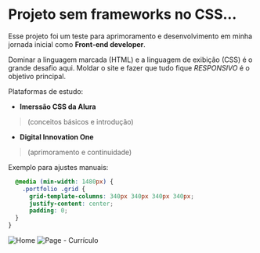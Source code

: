 # Projeto sem frameworks no CSS...
Esse projeto foi um teste para aprimoramento e desenvolvimento em minha jornada inicial como **Front-end developer**.

Dominar a linguagem marcada (HTML) e a linguagem de exibição (CSS) é o grande desafio aqui. Moldar o site e fazer que tudo fique *RESPONSIVO* é o objetivo principal.

Plataformas de estudo:

 - **Imerssão CSS da Alura**  

> (conceitos básicos e introdução)

 - **Digital Innovation One** 

> (aprimoramento e continuidade)

Exemplo para ajustes manuais: 
```css
  @media (min-width: 1480px) {
    .portfolio .grid {
      grid-template-columns: 340px 340px 340px 340px;
      justify-content: center;
      padding: 0;
  }
}
```
![Home](https://i.imgur.com/itBgdjp.jpg)
![Page - Currículo](https://i.imgur.com/NYg2DUt.jpg)
